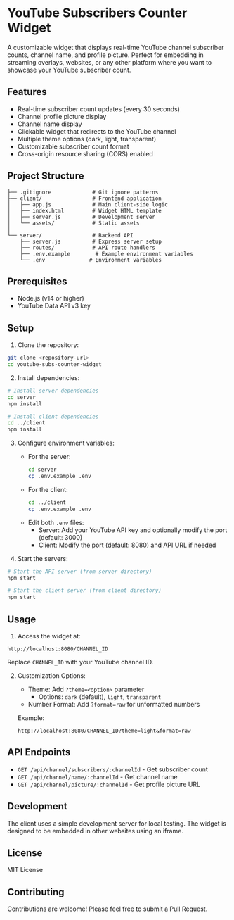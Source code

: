 # YouTube Subscribers Counter Widget

A customizable widget that displays real-time YouTube channel subscriber counts, channel name, and profile picture. Perfect for embedding in streaming overlays, websites, or any other platform where you want to showcase your YouTube subscriber count.

## Features

- Real-time subscriber count updates (every 30 seconds)
- Channel profile picture display
- Channel name display
- Clickable widget that redirects to the YouTube channel
- Multiple theme options (dark, light, transparent)
- Customizable subscriber count format
- Cross-origin resource sharing (CORS) enabled

## Project Structure

```
├── .gitignore             # Git ignore patterns
├── client/                # Frontend application
│   ├── app.js             # Main client-side logic
│   ├── index.html         # Widget HTML template
│   ├── server.js          # Development server
│   └── assets/            # Static assets
│
└── server/                # Backend API
    ├── server.js          # Express server setup
    ├── routes/            # API route handlers
    ├── .env.example        # Example environment variables
    └── .env              # Environment variables
```

## Prerequisites

- Node.js (v14 or higher)
- YouTube Data API v3 key

## Setup

1. Clone the repository:
```bash
git clone <repository-url>
cd youtube-subs-counter-widget
```

2. Install dependencies:
```bash
# Install server dependencies
cd server
npm install

# Install client dependencies
cd ../client
npm install
```

3. Configure environment variables:
   - For the server:
     ```bash
     cd server
     cp .env.example .env
     ```
   - For the client:
     ```bash
     cd ../client
     cp .env.example .env
     ```
   - Edit both `.env` files:
     - Server: Add your YouTube API key and optionally modify the port (default: 3000)
     - Client: Modify the port (default: 8080) and API URL if needed

4. Start the servers:
```bash
# Start the API server (from server directory)
npm start

# Start the client server (from client directory)
npm start
```

## Usage

1. Access the widget at:
```
http://localhost:8080/CHANNEL_ID
```
Replace `CHANNEL_ID` with your YouTube channel ID.

2. Customization Options:
   - Theme: Add `?theme=<option>` parameter
     - Options: `dark` (default), `light`, `transparent`
   - Number Format: Add `?format=raw` for unformatted numbers
   
   Example:
   ```
   http://localhost:8080/CHANNEL_ID?theme=light&format=raw
   ```

## API Endpoints

- `GET /api/channel/subscribers/:channelId` - Get subscriber count
- `GET /api/channel/name/:channelId` - Get channel name
- `GET /api/channel/picture/:channelId` - Get profile picture URL

## Development

The client uses a simple development server for local testing. The widget is designed to be embedded in other websites using an iframe.

## License

MIT License

## Contributing

Contributions are welcome! Please feel free to submit a Pull Request. 